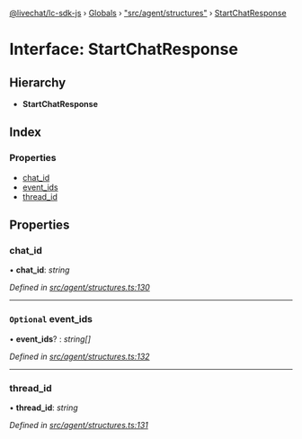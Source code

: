 [@livechat/lc-sdk-js](../README.md) › [Globals](../globals.md) › ["src/agent/structures"](../modules/_src_agent_structures_.md) › [StartChatResponse](_src_agent_structures_.startchatresponse.md)

# Interface: StartChatResponse

## Hierarchy

* **StartChatResponse**

## Index

### Properties

* [chat_id](_src_agent_structures_.startchatresponse.md#chat_id)
* [event_ids](_src_agent_structures_.startchatresponse.md#optional-event_ids)
* [thread_id](_src_agent_structures_.startchatresponse.md#thread_id)

## Properties

###  chat_id

• **chat_id**: *string*

*Defined in [src/agent/structures.ts:130](https://github.com/livechat/lc-sdk-js/blob/aff69b2/src/agent/structures.ts#L130)*

___

### `Optional` event_ids

• **event_ids**? : *string[]*

*Defined in [src/agent/structures.ts:132](https://github.com/livechat/lc-sdk-js/blob/aff69b2/src/agent/structures.ts#L132)*

___

###  thread_id

• **thread_id**: *string*

*Defined in [src/agent/structures.ts:131](https://github.com/livechat/lc-sdk-js/blob/aff69b2/src/agent/structures.ts#L131)*
